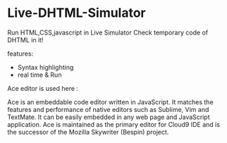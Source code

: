 # Live-DHTML-Simulator
Run HTML,CSS,javascript in Live Simulator Check temporary code of DHTML in it!

features:

- Syntax highlighting
- real time & Run

Ace editor is used here :

Ace is an embeddable code editor written in JavaScript. It matches the features and performance of native editors such as Sublime, Vim and TextMate. It can be easily embedded in any web page and JavaScript application. Ace is maintained as the primary editor for Cloud9 IDE and is the successor of the Mozilla Skywriter (Bespin) project.
